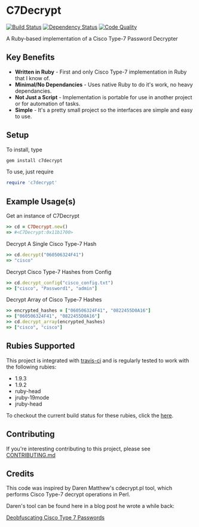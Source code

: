 # C7Decrypt

[![Build Status](https://secure.travis-ci.org/claudijd/c7decrypt.png)](http://travis-ci.org/claudijd/c7decrypt)
[![Dependency Status](https://gemnasium.com/claudijd/c7decrypt.png)](https://gemnasium.com/claudijd/c7decrypt)
[![Code Quality](https://codeclimate.com/badge.png)](https://codeclimate.com/github/claudijd/c7decrypt)

A Ruby-based implementation of a Cisco Type-7 Password Decrypter

## Key Benefits

- **Written in Ruby** - First and only Cisco Type-7 implementation in Ruby that I know of.
- **Minimal/No Dependancies** - Uses native Ruby to do it's work, no heavy dependancies.
- **Not Just a Script** - Implementation is portable for use in another project or for automation of tasks.
- **Simple** - It's a pretty small project so the interfaces are simple and easy to use.

## Setup

To install, type

```bash
gem install c7decrypt
```

To use, just require

```ruby
require 'c7decrypt'
```

## Example Usage(s)

Get an instance of C7Decrypt

```ruby
>> cd = C7Decrypt.new()
=> #<C7Decrypt:0x11b1700>
```

Decrypt A Single Cisco Type-7 Hash

```ruby
>> cd.decrypt("060506324F41")
=> "cisco"
```

Decrypt Cisco Type-7 Hashes from Config
```ruby
>> cd.decrypt_config("cisco_config.txt")
=> ["cisco", "Password1", "admin"]
```

Decrypt Array of Cisco Type-7 Hashes
```ruby
>> encrypted_hashes = ["060506324F41", "0822455D0A16"]
=> ["060506324F41", "0822455D0A16"]
>> cd.decrypt_array(encrypted_hashes)
=> ["cisco", "cisco"]
```

## Rubies Supported

This project is integrated with [travis-ci](http://about.travis-ci.org/) and is regularly tested to work with the following rubies:

* 1.9.3
* 1.9.2
* ruby-head
* jruby-19mode
* jruby-head

To checkout the current build status for these rubies, click the [here](https://travis-ci.org/#!/claudijd/c7decrypt).

## Contributing

If you're interesting contributing to this project, please see [CONTRIBUTING.md](https://github.com/claudijd/c7decrypt/blob/master/CONTRIBUTING.md)

## Credits

This code was inspired by Daren Matthew's cdecrypt.pl tool, which performs Cisco Type-7 decrypt operations in Perl.

Daren's tool can be found here in a blog post he wrote a while back:

[Deobfuscating Cisco Type 7 Passwords](http://mccltd.net/blog/?p=1034)
